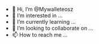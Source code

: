 - 👋 Hi, I’m @Mywalleteosz
- 👀 I’m interested in ...
- 🌱 I’m currently learning ...
- 💞️ I’m looking to collaborate on ...
- 📫 How to reach me ...

<!---
Mywalleteosz/Mywalleteosz is a ✨ special ✨ repository because its `README.md` (this file) appears on your GitHub profile.
You can click the Preview link to take a look at your changes.
--->
